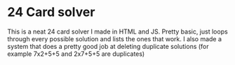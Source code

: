 # 24 Card solver
This is a neat 24 card solver I made in HTML and JS. Pretty basic, just loops through every possible solution and lists the ones that work. I also made a system that does a pretty good job at deleting duplicate solutions (for example 7x2+5+5 and 2x7+5+5 are duplicates)
